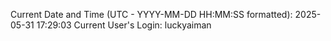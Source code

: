 Current Date and Time (UTC - YYYY-MM-DD HH:MM:SS formatted): 2025-05-31 17:29:03
Current User's Login: luckyaiman
